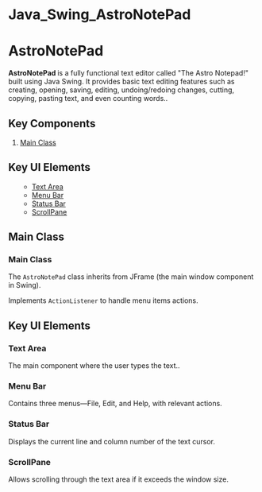 # Java_Swing_AstroNotePad

<!DOCTYPE html>
<html>

<body>

<h1>AstroNotePad</h1>

<p><strong> AstroNotePad </strong> is a fully functional text editor called "The Astro Notepad!" built using Java Swing. It provides basic text editing features such as creating, opening, saving, editing, undoing/redoing changes, cutting, copying, pasting text, and even counting words..
  
<h2>Key Components</h2>

<ol>
   <li><a href="#classes">Main Class</a></li>
</ol>

<h2>Key UI Elements</h2>

<ol>
        <ul>
            <li><a href=“#textarea”>Text Area</a></li>
            <li><a href=“#menubar”>Menu Bar</a></li>
            <li><a href=“#statusbar”>Status Bar</a></li>
            <li><a href=“#scrollpane”>ScrollPane</a></li>
        </ul>
    </li>
</ol>

<h2 id=“mainclass”>Main Class</h2>

<h3 id=“main class”>Main Class</h3>
<p>The <code>AstroNotePad</code> class inherits from JFrame (the main window component in Swing).</p>
<p>Implements <code>ActionListener</code> to handle menu items actions.</p>


<h2 id=“keyuielements”>Key UI Elements</h2>

<h3 id=“textarea”>Text Area</h3>
<p>The main component where the user types the text..</p>

<h3 id=“menubar”>Menu Bar</h3>
<p>Contains three menus—File, Edit, and Help, with relevant actions.</p>

<h3 id=“statusbar”>Status Bar</h3>
<p>Displays the current line and column number of the text cursor.</p>

<h3 id=“scrollpane”>ScrollPane</h3>
<p>Allows scrolling through the text area if it exceeds the window size.</p>

</body>

</html>









